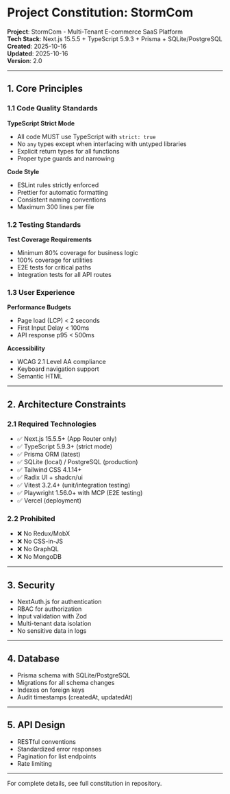# Project Constitution: StormCom

**Project**: StormCom - Multi-Tenant E-commerce SaaS Platform  
**Tech Stack**: Next.js 15.5.5 + TypeScript 5.9.3 + Prisma + SQLite/PostgreSQL  
**Created**: 2025-10-16  
**Updated**: 2025-10-16  
**Version**: 2.0

---

## 1. Core Principles

### 1.1 Code Quality Standards

**TypeScript Strict Mode**
- All code MUST use TypeScript with `strict: true`
- No `any` types except when interfacing with untyped libraries
- Explicit return types for all functions
- Proper type guards and narrowing

**Code Style**
- ESLint rules strictly enforced
- Prettier for automatic formatting
- Consistent naming conventions
- Maximum 300 lines per file

### 1.2 Testing Standards

**Test Coverage Requirements**
- Minimum 80% coverage for business logic
- 100% coverage for utilities
- E2E tests for critical paths
- Integration tests for all API routes

### 1.3 User Experience

**Performance Budgets**
- Page load (LCP) < 2 seconds
- First Input Delay < 100ms
- API response p95 < 500ms

**Accessibility**
- WCAG 2.1 Level AA compliance
- Keyboard navigation support
- Semantic HTML

---

## 2. Architecture Constraints

### 2.1 Required Technologies
- ✅ Next.js 15.5.5+ (App Router only)
- ✅ TypeScript 5.9.3+ (strict mode)
- ✅ Prisma ORM (latest)
- ✅ SQLite (local) / PostgreSQL (production)
- ✅ Tailwind CSS 4.1.14+
- ✅ Radix UI + shadcn/ui
- ✅ Vitest 3.2.4+ (unit/integration testing)
- ✅ Playwright 1.56.0+ with MCP (E2E testing)
- ✅ Vercel (deployment)

### 2.2 Prohibited
- ❌ No Redux/MobX
- ❌ No CSS-in-JS
- ❌ No GraphQL
- ❌ No MongoDB

---

## 3. Security

- NextAuth.js for authentication
- RBAC for authorization
- Input validation with Zod
- Multi-tenant data isolation
- No sensitive data in logs

---

## 4. Database

- Prisma schema with SQLite/PostgreSQL
- Migrations for all schema changes
- Indexes on foreign keys
- Audit timestamps (createdAt, updatedAt)

---

## 5. API Design

- RESTful conventions
- Standardized error responses
- Pagination for list endpoints
- Rate limiting

---

For complete details, see full constitution in repository.
